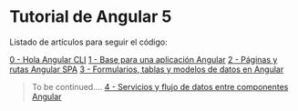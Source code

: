 # Tutorial de Angular 5

Listado de artículos para seguir el código:

[0 - Hola Angular CLI](http://academia-binaria.com/hola-angular-cli/)
[1 - Base para una aplicación Angular](http://academia-binaria.com/base-aplicacion-angular/)
[2 - Páginas y rutas Angular SPA](http://academia-binaria.com/paginas-y-rutas-angular-spa/)
[3 - Formularios, tablas y modelos de datos en Angular](http://academia-binaria.com/formularios-tablas-y-modelos-de-datos-en-angular//)

> To be continued....
[4 - Servicios y flujo de datos entre componentes Angular]()